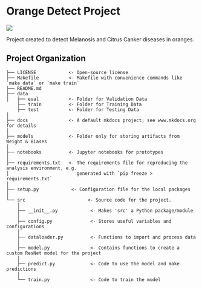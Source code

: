 # Orange Detect Project

<a target="_blank" href="https://cookiecutter-data-science.drivendata.org/">
    <img src="https://img.shields.io/badge/CCDS-Project%20template-328F97?logo=cookiecutter" />
</a>

Project created to detect Melanosis and Citrus Canker diseases in oranges.

## Project Organization

```
├── LICENSE            <- Open-source license 
├── Makefile           <- Makefile with convenience commands like `make data` or `make train`
├── README.md 
├── data
│   ├── eval           <- Folder for Validation Data
    ├── train          <- Folder for Training Data
    ├── test           <- Folder for Testing Data
│
├── docs               <- A default mkdocs project; see www.mkdocs.org for details
│
├── models             <- Folder only for storing artifacts from Weight & Biases
│
├── notebooks          <- Jupyter notebooks for prototypes
│
├── requirements.txt   <- The requirements file for reproducing the analysis environment, e.g.
│                         generated with `pip freeze > requirements.txt`
│
├── setup.py            <- Configuration file for the local packages
│
└── src                       <- Source code for the project.
    │
    ├── __init__.py            <- Makes 'src' a Python package/module
    │
    ├── config.py              <- Stores useful variables and configurations
    │
    ├── dataloader.py          <- Functions to import and process data
    │
    ├── model.py               <- Contains functions to create a custom ResNet model for the project
    │
    ├── predict.py             <- Code to use the model and make predictions
    │
    └── train.py               <- Code to train the model

```


